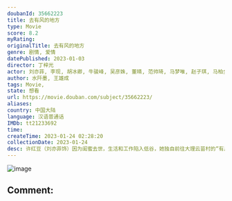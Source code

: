```yaml
---
doubanId: 35662223
title: 去有风的地方
type: Movie
score: 8.2
myRating: 
originalTitle: 去有风的地方
genre: 剧情, 爱情
datePublished: 2023-01-03
director: 丁梓光
actor: 刘亦菲, 李现, 胡冰卿, 牛骏峰, 吴彦姝, 董晴, 范帅琦, 马梦唯, 赵子琪, 马柏全, 杨昆, 艾丽娅, 崔奕, 傅迦, 张磊, 郝文婷, 赵培琳, 李伟龙, 涂松岩, 刘佳, 郝平, 龚蓓苾, 吴倩, 姚安娜, 曾舜晞, 史彭元, 刘美含, 焦刚, 赵婧祎, 徐子力, 陈笑含, 宋芳园, 李嘉铭, 彭必瑶, 王天宇, 程媛媛, 程子昕, 赵爱诚, 苑冉
author: 水阡墨, 王雄成
tags: Movie, 
state: 想看
url: https://movie.douban.com/subject/35662223/
aliases: 
country: 中国大陆
language: 汉语普通话
IMDb: tt21233692
time: 
createTime: 2023-01-24 02:28:20
collectionDate: 2023-01-24
desc: 许红豆（刘亦菲饰）因为闺蜜去世，生活和工作陷入低谷，她独自前往大理云苗村的“有风小院”休息调整。在那里，她认识了辞去高薪工作回乡创业的当地人谢之遥（李现饰），还有一群从大城市过去的同龄人。在日常相...
---
```


![image](p2885759819.jpg)

Comment: 
---

